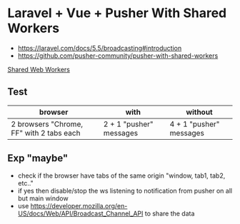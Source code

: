 # Laravel + Vue + Pusher With Shared Workers

- https://laravel.com/docs/5.5/broadcasting#introduction
- https://github.com/pusher-community/pusher-with-shared-workers

[Shared Web Workers](http://caniuse.com/#feat=sharedworkers)

## Test

|                 browser                  |           with          |         without         |
|------------------------------------------|-------------------------|-------------------------|
| 2 browsers "Chrome, FF" with 2 tabs each | 2 + 1 "pusher" messages | 4 + 1 "pusher" messages |


## Exp "maybe"
- check if the browser have tabs of the same origin "window, tab1, tab2, etc.."
- if yes then disable/stop the ws listening to notification from pusher on all but main window
- use https://developer.mozilla.org/en-US/docs/Web/API/Broadcast_Channel_API to share the data
